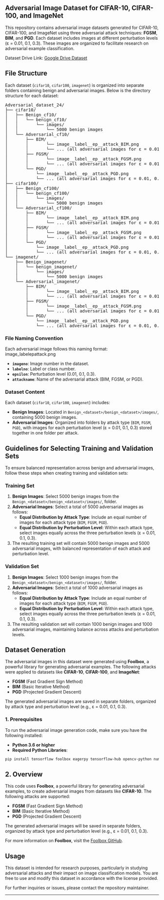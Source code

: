 
## Adversarial Image Dataset for CIFAR-10, CIFAR-100, and ImageNet

This repository contains adversarial image datasets generated for CIFAR-10, CIFAR-100, and ImageNet using three adversarial attack techniques: **FGSM**, **BIM**, and **PGD**. Each dataset includes images at different perturbation levels (ε = 0.01, 0.1, 0.3). These images are organized to facilitate research on adversarial example classification.

Dataset Drive Link: [Google Drive Dataset](https://drive.google.com/drive/folders/1wf1fZ0X9ti1ztGCpQs2JrmgKTrJ0fZWL?usp=sharing)

## File Structure

Each dataset (`cifar10`, `cifar100`, `imagenet`) is organized into separate folders containing benign and adversarial images. Below is the directory structure for each dataset:

<pre>
Adversarial_dataset_24/
├── cifar10/
│   ├── Benign_cf10/
│   │   └── benign_cf10/
│   │       └── images/
│   │           └── 5000 benign images
│   └── Adversarial_cf10/
│       ├── BIM/
│       │       └── image_<imageno>_label_<labelno>_ep_<epsilon>_attack_BIM.png
│       │       └── ... (all adversarial images for ε = 0.01, 0.1, 0.3 in a single folder)
│       ├── FGSM/
│       │       └── image_<imageno>_label_<labelno>_ep_<epsilon>_attack_FGSM.png
│       │       └── ... (all adversarial images for ε = 0.01, 0.1, 0.3 in a single folder)
│       └── PGD/
│           └── image_<imageno>_label_<labelno>_ep_<epsilon>_attack_PGD.png
│           └── ... (all adversarial images for ε = 0.01, 0.1, 0.3 in a single folder)
├── cifar100/
│   ├── Benign_cf100/
│   │   └── benign_cf100/
│   │       └── images/
│   │           └── 5000 benign images
│   └── Adversarial_cf100/
│       ├── BIM/
│       │       └── image_<imageno>_label_<labelno>_ep_<epsilon>_attack_BIM.png
│       │       └── ... (all adversarial images for ε = 0.01, 0.1, 0.3 in a single folder)
│       ├── FGSM/
│       │       └── image_<imageno>_label_<labelno>_ep_<epsilon>_attack_FGSM.png
│       │       └── ... (all adversarial images for ε = 0.01, 0.1, 0.3 in a single folder)
│       └── PGD/
│           └── image_<imageno>_label_<labelno>_ep_<epsilon>_attack_PGD.png
│           └── ... (all adversarial images for ε = 0.01, 0.1, 0.3 in a single folder)
└── imagenet/
    ├── Benign_imagenet/
    │   └── benign_imagenet/
    │       └── images/
    │           └── 5000 benign images
    └── Adversarial_imagenet/
        ├── BIM/
        │       └── image_<imageno>_label_<labelno>_ep_<epsilon>_attack_BIM.png
        │       └── ... (all adversarial images for ε = 0.01, 0.1, 0.3 in a single folder)
        ├── FGSM/
        │       └── image_<imageno>_label_<labelno>_ep_<epsilon>_attack_FGSM.png
        │       └── ... (all adversarial images for ε = 0.01, 0.1, 0.3 in a single folder)
        └── PGD/
            └── image_<imageno>_label_<labelno>_ep_<epsilon>_attack_PGD.png
            └── ... (all adversarial images for ε = 0.01, 0.1, 0.3 in a single folder)
</pre>


### File Naming Convention

Each adversarial image follows this naming format:
image_<imageno>label<labelno>ep<epsilon>attack<attackname>.png
- **`imageno`**: Image number in the dataset.
- **`labelno`**: Label or class number.
- **`epsilon`**: Perturbation level (0.01, 0.1, 0.3).
- **`attackname`**: Name of the adversarial attack (BIM, FGSM, or PGD).

### Dataset Content

Each dataset (`cifar10`, `cifar100`, `imagenet`) includes:
- **Benign Images**: Located in `Benign_<dataset>/benign_<dataset>/images/`, containing 5000 benign images.
- **Adversarial Images**: Organized into folders by attack type (`BIM`, `FGSM`, `PGD`), with images for each perturbation level (ε = 0.01, 0.1, 0.3) stored together in one folder per attack.


## Guidelines for Selecting Training and Validation Sets

To ensure balanced representation across benign and adversarial images, follow these steps when creating training and validation sets:

### Training Set
1. **Benign Images**: Select 5000 benign images from the `Benign_<dataset>/benign_<dataset>/images/`, folder.
2. **Adversarial Images**: Select a total of 5000 adversarial images as follows:
   - **Equal Distribution by Attack Type**: Include an equal number of images for each attack type (`BIM`, `FGSM`, `PGD`).
   - **Equal Distribution by Perturbation Level**: Within each attack type, select images equally across the three perturbation levels (ε = 0.01, 0.1, 0.3).
3. The resulting training set will contain 5000 benign images and 5000 adversarial images, with balanced representation of each attack and perturbation level.

### Validation Set
1. **Benign Images**: Select 1000 benign images from the `Benign_<dataset>/benign_<dataset>/images/`, folder.
2. **Adversarial Images**: Select a total of 1000 adversarial images as follows:
   - **Equal Distribution by Attack Type**: Include an equal number of images for each attack type (`BIM`, `FGSM`, `PGD`).
   - **Equal Distribution by Perturbation Level**: Within each attack type, select images equally across the three perturbation levels (ε = 0.01, 0.1, 0.3).
3. The resulting validation set will contain 1000 benign images and 1000 adversarial images, maintaining balance across attacks and perturbation levels.

## Dataset Generation

The adversarial images in this dataset were generated using **Foolbox**, a powerful library for generating adversarial examples. The following attacks were applied to datasets like **CIFAR-10**, **CIFAR-100**, and **ImageNet**:

- **FGSM** (Fast Gradient Sign Method)
- **BIM** (Basic Iterative Method)
- **PGD** (Projected Gradient Descent)

The generated adversarial images are saved in separate folders, organized by attack type and perturbation level (e.g., ε = 0.01, 0.1, 0.3).

### 1. Prerequisites

To run the adversarial image generation code, make sure you have the following installed:

- **Python 3.6 or higher**
- **Required Python Libraries**:

```bash
pip install tensorflow foolbox eagerpy tensorflow-hub opencv-python numpy
```

## 2. Overview

This code uses **Foolbox**, a powerful library for generating adversarial examples, to create adversarial images from datasets like **CIFAR-10**. The following attacks are supported:

- **FGSM** (Fast Gradient Sign Method)
- **BIM** (Basic Iterative Method)
- **PGD** (Projected Gradient Descent)

The generated adversarial images will be saved in separate folders, organized by attack type and perturbation level (e.g., ε = 0.01, 0.1, 0.3).

For more information on **Foolbox**, visit the [Foolbox GitHub](https://github.com/bethgelab/foolbox).



## Usage

This dataset is intended for research purposes, particularly in studying adversarial attacks and their impact on image classification models. You are free to use and modify this dataset in accordance with the license provided.

For further inquiries or issues, please contact the repository maintainer.

---
